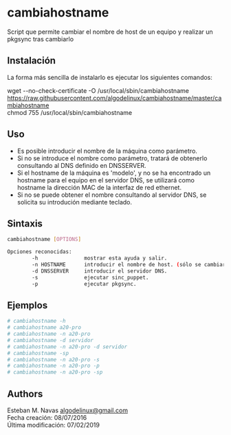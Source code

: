 cambiahostname
==============

Script que permite cambiar el nombre de host de un equipo y realizar un pkgsync tras cambiarlo   


Instalación
-----------

La forma más sencilla de instalarlo es ejecutar los siguientes comandos:

   wget --no-check-certificate -O /usr/local/sbin/cambiahostname https://raw.githubusercontent.com/algodelinux/cambiahostname/master/cambiahostname  
   chmod 755 /usr/local/sbin/cambiahostname  
  

Uso
---

* Es posible introducir el nombre de la máquina como parámetro.   
* Si no se introduce el nombre como parámetro, tratará de obtenerlo consultando al DNS definido en DNSSERVER.   
* Si el hostname de la máquina es 'modelo', y no se ha encontrado un hostname para el equipo en el servidor DNS, se utilizará como hostname la dirección MAC de la interfaz de red ethernet.   
* Si no se puede obtener el nombre consultando al servidor DNS, se solicita su introdución mediante teclado.   
  

Sintaxis
--------

```bash
cambiahostname [OPTIONS]

Opciones reconocidas:
        -h               mostrar esta ayuda y salir.
        -n HOSTNAME      introducir el nombre de host. (sólo se cambiará el hostname si no existe una entrada DNS para este HOST)
        -d DNSSERVER     introducir el servidor DNS.
        -s               ejecutar sinc_puppet.
        -p               ejecutar pkgsync.
```
   
   
Ejemplos
--------

```bash
# cambiahostname -h
# cambiahostname a20-pro 
# cambiahostname -n a20-pro 
# cambiahostname -d servidor 
# cambiahostname -n a20-pro -d servidor 
# cambiahostname -sp
# cambiahostname -n a20-pro -s
# cambiahostname -n a20-pro -p 
# cambiahostname -n a20-pro -sp 

```
   
   
Authors
-------

Esteban M. Navas <algodelinux@gmail.com>   
Fecha creación:      08/07/2016   
Última modificación: 07/02/2019   
